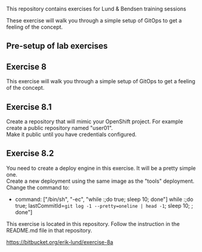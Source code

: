 This repository contains exercises for Lund & Bendsen training sessions

These exercise will walk you through a simple setup of GitOps to get a feeling of the concept.  


## Pre-setup of lab exercises


## Exercise 8

This exercise will walk you through a simple setup of GitOps to get a feeling of the concept.  


## Exercise 8.1

Create a repository that will mimic your OpenShift project.
For example create a public repository named "user01".  
Make it public until you have credentials configured.


## Exercise 8.2

You need to create a deploy engine in this exercise. It will be a pretty simple one.  
Create a new deployment using the same image as the "tools" deployment.  
Change the command to:


- command: ["/bin/sh", "-ec", "while :;do true; sleep 10; done"]
while :;do true; 
  lastCommitId=`git log -1 --pretty=oneline | head -1`;
  sleep 10;
; done"]

This exercise is located in this repository. Follow the instruction in the README.md file in that repository.

https://bitbucket.org/erik-lund/exercise-8a









  
 
